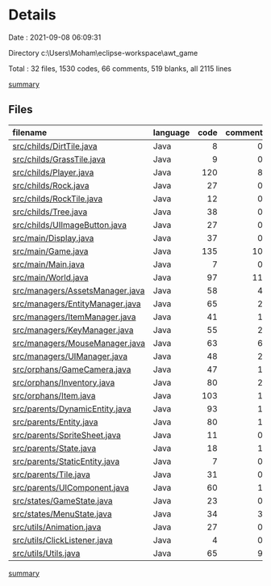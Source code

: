 # Details

Date : 2021-09-08 06:09:31

Directory c:\Users\Moham\eclipse-workspace\awt_game

Total : 32 files,  1530 codes, 66 comments, 519 blanks, all 2115 lines

[summary](results.md)

## Files
| filename | language | code | comment | blank | total |
| :--- | :--- | ---: | ---: | ---: | ---: |
| [src/childs/DirtTile.java](/src/childs/DirtTile.java) | Java | 8 | 0 | 5 | 13 |
| [src/childs/GrassTile.java](/src/childs/GrassTile.java) | Java | 9 | 0 | 6 | 15 |
| [src/childs/Player.java](/src/childs/Player.java) | Java | 120 | 8 | 27 | 155 |
| [src/childs/Rock.java](/src/childs/Rock.java) | Java | 27 | 0 | 11 | 38 |
| [src/childs/RockTile.java](/src/childs/RockTile.java) | Java | 12 | 0 | 6 | 18 |
| [src/childs/Tree.java](/src/childs/Tree.java) | Java | 38 | 0 | 11 | 49 |
| [src/childs/UIImageButton.java](/src/childs/UIImageButton.java) | Java | 27 | 0 | 10 | 37 |
| [src/main/Display.java](/src/main/Display.java) | Java | 37 | 0 | 13 | 50 |
| [src/main/Game.java](/src/main/Game.java) | Java | 135 | 10 | 41 | 186 |
| [src/main/Main.java](/src/main/Main.java) | Java | 7 | 0 | 4 | 11 |
| [src/main/World.java](/src/main/World.java) | Java | 97 | 11 | 28 | 136 |
| [src/managers/AssetsManager.java](/src/managers/AssetsManager.java) | Java | 58 | 4 | 20 | 82 |
| [src/managers/EntityManager.java](/src/managers/EntityManager.java) | Java | 65 | 2 | 19 | 86 |
| [src/managers/ItemManager.java](/src/managers/ItemManager.java) | Java | 41 | 1 | 14 | 56 |
| [src/managers/KeyManager.java](/src/managers/KeyManager.java) | Java | 55 | 2 | 15 | 72 |
| [src/managers/MouseManager.java](/src/managers/MouseManager.java) | Java | 63 | 6 | 27 | 96 |
| [src/managers/UIManager.java](/src/managers/UIManager.java) | Java | 48 | 2 | 18 | 68 |
| [src/orphans/GameCamera.java](/src/orphans/GameCamera.java) | Java | 47 | 1 | 15 | 63 |
| [src/orphans/Inventory.java](/src/orphans/Inventory.java) | Java | 80 | 2 | 25 | 107 |
| [src/orphans/Item.java](/src/orphans/Item.java) | Java | 103 | 1 | 35 | 139 |
| [src/parents/DynamicEntity.java](/src/parents/DynamicEntity.java) | Java | 93 | 1 | 31 | 125 |
| [src/parents/Entity.java](/src/parents/Entity.java) | Java | 80 | 1 | 29 | 110 |
| [src/parents/SpriteSheet.java](/src/parents/SpriteSheet.java) | Java | 11 | 0 | 6 | 17 |
| [src/parents/State.java](/src/parents/State.java) | Java | 18 | 1 | 11 | 30 |
| [src/parents/StaticEntity.java](/src/parents/StaticEntity.java) | Java | 7 | 0 | 5 | 12 |
| [src/parents/Tile.java](/src/parents/Tile.java) | Java | 31 | 0 | 13 | 44 |
| [src/parents/UIComponent.java](/src/parents/UIComponent.java) | Java | 60 | 1 | 22 | 83 |
| [src/states/GameState.java](/src/states/GameState.java) | Java | 23 | 0 | 10 | 33 |
| [src/states/MenuState.java](/src/states/MenuState.java) | Java | 34 | 3 | 14 | 51 |
| [src/utils/Animation.java](/src/utils/Animation.java) | Java | 27 | 0 | 9 | 36 |
| [src/utils/ClickListener.java](/src/utils/ClickListener.java) | Java | 4 | 0 | 4 | 8 |
| [src/utils/Utils.java](/src/utils/Utils.java) | Java | 65 | 9 | 15 | 89 |

[summary](results.md)